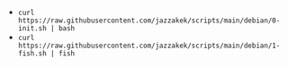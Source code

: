 - `curl https://raw.githubusercontent.com/jazzakek/scripts/main/debian/0-init.sh | bash`
- `curl https://raw.githubusercontent.com/jazzakek/scripts/main/debian/1-fish.sh | fish`